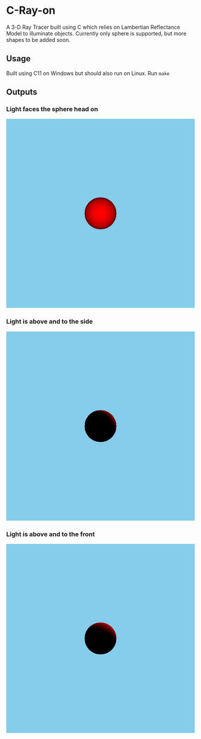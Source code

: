 # C-Ray-on
A 3-D Ray Tracer built using C which relies on Lambertian Reflectance Model to illuminate objects.
Currently only sphere is supported, but more shapes to be added soon.

## Usage
Built using C11 on Windows but should also run on Linux.
Run `make`

## Outputs
### Light faces the sphere head on
![Light faces the sphere head on](assets/forwardfacing.jpg)

### Light is above and to the side
![Light is above and to the side](assets/aboveside.jpg)

### Light is above and to the front
![Light is above and to the front](assets/abovefront.jpg)


